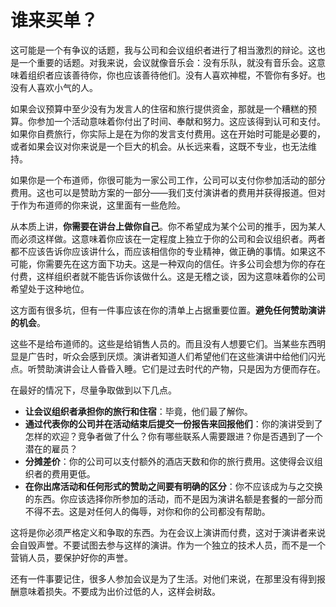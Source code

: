 # 谁来买单？

这可能是一个有争议的话题，我与公司和会议组织者进行了相当激烈的辩论。这也是一个重要的话题。对我来说，会议就像音乐会：没有乐队，就没有音乐会。这意味着组织者应该善待你，你也应该善待他们。没有人喜欢神棍，不管你有多好。也没有人喜欢小气的人。

如果会议预算中至少没有为发言人的住宿和旅行提供资金，那就是一个糟糕的预算。你参加一个活动意味着你付出了时间、奉献和努力。这应该得到认可和支付。如果你自费旅行，你实际上是在为你的发言支付费用。这在开始时可能是必要的，或者如果会议对你来说是一个巨大的机会。从长远来看，这既不专业，也无法维持。

如果你是一个布道师，你很可能为一家公司工作，公司可以支付你参加活动的部分费用。这也可以是赞助方案的一部分——我们支付演讲者的费用并获得报道。但对于作为布道师的你来说，这里面有一些危险。

从本质上讲，**你需要在讲台上做你自己**。你不希望成为某个公司的推手，因为某人而必须这样做。这意味着你应该在一定程度上独立于你的公司和会议组织者。两者都不应该告诉你应该讲什么，而应该相信你的专业精神，做正确的事情。如果这不可能，你需要先在这方面下功夫。这是一种双向的信任。许多公司会想为你的存在付费，这样组织者就不能告诉你该做什么。这是无稽之谈，因为这意味着你的公司希望处于这种地位。

这方面有很多坑，但有一件事应该在你的清单上占据重要位置。**避免任何赞助演讲的机会**。

这些不是给布道师的。这些是给销售人员的。而且没有人想要它们。当某些东西明显是广告时，听众会感到厌烦。演讲者知道人们希望他们在这些演讲中给他们闪光点。听赞助演讲会让人昏昏入睡。它们是过去时代的产物，只是因为方便而存在。

在最好的情况下，尽量争取做到以下几点。

-   **让会议组织者承担你的旅行和住宿**：毕竟，他们最了解你。
-   **通过代表你的公司并在活动结束后提交一份报告来回报他们**：你的演讲受到了怎样的欢迎？竞争者做了什么？你有哪些联系人需要跟进？你是否遇到了一个潜在的雇员？
-   **分摊差价**：你的公司可以支付额外的酒店天数和你的旅行费用。这使得会议组织者的费用更低。
-   **在你出席活动和任何形式的赞助之间要有明确的区分**：你不应该成为与之交换的东西。你应该选择你所参加的活动，而不是因为演讲名额是套餐的一部分而不得不去。这是对任何人的侮辱，对你和你的公司都没有帮助。

这将是你必须严格定义和争取的东西。为在会议上演讲而付费，这对于演讲者来说会自毁声誉。不要试图去参与这样的演讲。作为一个独立的技术人员，而不是一个营销人员，要保护好你的声誉。

还有一件事要记住，很多人参加会议是为了生活。对他们来说，在那里没有得到报酬意味着损失。不要成为出价过低的人，这样会树敌。